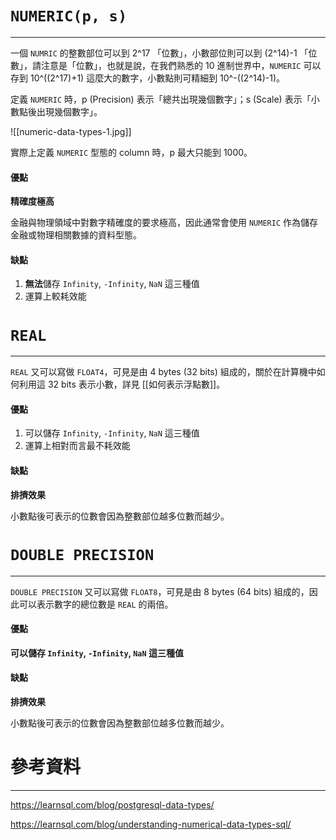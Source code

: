 # `NUMERIC(p, s)`

---

一個 `NUMRIC` 的整數部位可以到 2^17 「位數」，小數部位則可以到 (2^14)-1 「位數」，請注意是「位數」，也就是說，在我們熟悉的 10 進制世界中，`NUMERIC` 可以存到 10^((2^17)+1) 這麼大的數字，小數點則可精細到 10^-((2^14)-1)。

定義 `NUMERIC` 時，p (Precision) 表示「總共出現幾個數字」；s (Scale) 表示「小數點後出現幾個數字」。

![[numeric-data-types-1.jpg]]

實際上定義 `NUMERIC` 型態的 column 時，p 最大只能到 1000。

#### 優點

**精確度極高**

金融與物理領域中對數字精確度的要求極高，因此通常會使用 `NUMERIC` 作為儲存金融或物理相關數據的資料型態。

#### 缺點

1. **無法**儲存 `Infinity`, `-Infinity`, `NaN` 這三種值
2. 運算上較耗效能

# `REAL`

---

`REAL` 又可以寫做 `FLOAT4`，可見是由 4 bytes (32 bits) 組成的，關於在計算機中如何利用這 32 bits 表示小數，詳見 [[如何表示浮點數]]。

#### 優點

1. 可以儲存 `Infinity`, `-Infinity`, `NaN` 這三種值
2. 運算上相對而言最不耗效能

#### 缺點

**排擠效果**

小數點後可表示的位數會因為整數部位越多位數而越少。

# `DOUBLE PRECISION`

---

`DOUBLE PRECISION` 又可以寫做 `FLOAT8`，可見是由 8 bytes (64 bits) 組成的，因此可以表示數字的總位數是 `REAL` 的兩倍。

#### 優點

**可以儲存 `Infinity`, `-Infinity`, `NaN` 這三種值**

#### 缺點

**排擠效果**

小數點後可表示的位數會因為整數部位越多位數而越少。

# 參考資料

---

https://learnsql.com/blog/postgresql-data-types/

https://learnsql.com/blog/understanding-numerical-data-types-sql/